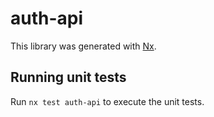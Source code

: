 # auth-api

This library was generated with [Nx](https://nx.dev).

## Running unit tests

Run `nx test auth-api` to execute the unit tests.
